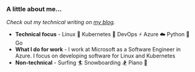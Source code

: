 ### A little about me...

*Check out my technical writing on [my blog](https://trstringer.com).*

* **Technical focus** - Linux :penguin:  Kubernetes :whale: DevOps :zap: Azure :cloud: Python :snake: Go
* **What I do for work** - I work at Microsoft as a Software Engineer in Azure. I focus on developing software for Linux and Kubernetes
* **Non-technical** -  Surfing :surfer: Snowboarding :snowboarder: Piano :musical_note:
